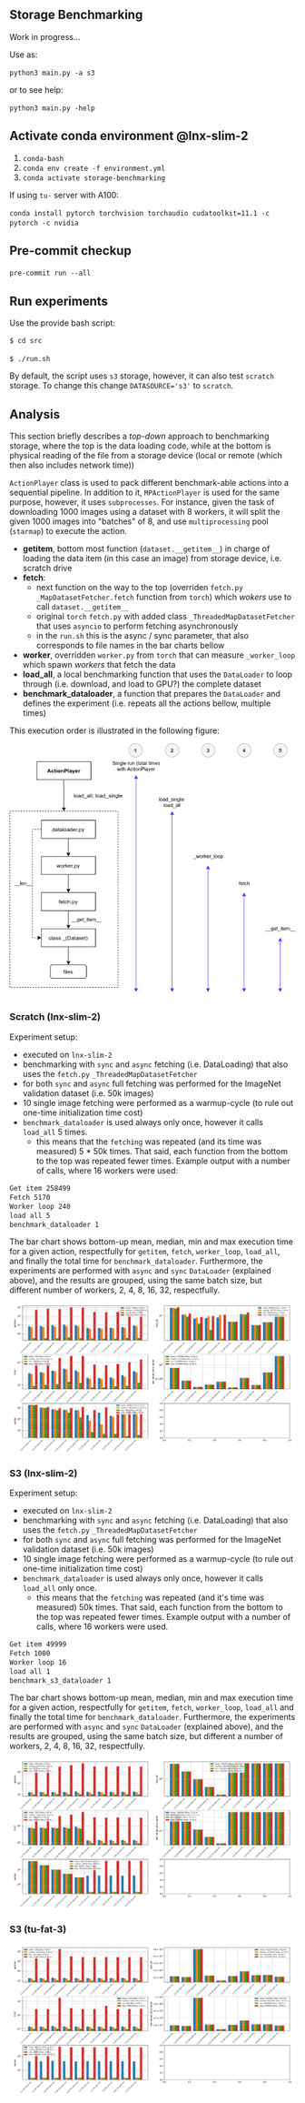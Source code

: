 ## Storage Benchmarking

Work in progress...

Use as:

`python3 main.py -a s3`

or to see help:

`python3 main.py -help`

## Activate conda environment @lnx-slim-2

 1) `conda-bash`
 2) `conda env create -f environment.yml`
 3) `conda activate storage-benchmarking`

If using `tu-` server with A100:

`conda install pytorch torchvision torchaudio cudatoolkit=11.1 -c pytorch -c nvidia`

## Pre-commit checkup

 `pre-commit run --all`

## Run experiments

Use the provide bash script:

```buildoutcfg
$ cd src 

$ ./run.sh
```
By default, the script uses `s3` storage, however, it can also test `scratch` storage. To change this change `DATASOURCE='s3'` to `scratch`. 

## Analysis

This section briefly describes a _top-down_ approach to benchmarking storage, where the top is the data loading code, while at the bottom
is physical reading of the file from a storage device (local or remote (which then also includes network time))

`ActionPlayer` class is used to pack different benchmark-able actions into a sequential pipeline. In addition to it, 
`MPActionPlayer` is used for the same purpose, however, it uses `subprocesses`. For instance, given the task of downloading 
1000 images using a dataset with 8 workers, it will split the given 1000 images into "batches" of 8, and use `multiprocessing` pool (`starmap`) to execute the action.

 - **getitem**, bottom most function (`dataset.__getitem__`) in charge of loading the data item (in this case an image) from storage device, i.e. scratch drive
 - **fetch**: 
   - next function on the way to the top (overriden `fetch.py` `_MapDatasetFetcher.fetch` function from `torch`) which _wokers_ use to call `dataset.__getitem__`
   - original `torch` `fetch.py` with added class `_ThreadedMapDatasetFetcher` that uses `asyncio` to perform fetching asynchronously
   - in the `run.sh` this is the async / sync parameter, that also corresponds to file names in the bar charts bellow 
 - **worker**, overridden `worker.py` from `torch` that can measure `_worker_loop` which spawn _workers_ that fetch the data
 - **load_all**, a local benchmarking function that uses the `DataLoader` to loop through (i.e. download, and load to GPU?) the complete dataset 
 - **benchmark_dataloader**, a function that prepares the `DataLoader` and defines the experiment (i.e. repeats all the actions bellow, multiple times)

This execution order is illustrated in the following figure:

![Exec path](doc/exec-path.png)

### Scratch (lnx-slim-2)

Experiment setup:
 - executed on `lnx-slim-2`
 - benchmarking with `sync` and `async` fetching (i.e. DataLoading) that also uses the `fetch.py` `_ThreadedMapDatasetFetcher`
 - for both `sync` and `async` full fetching was performed for the ImageNet validation dataset (i.e. 50k images)
 - 10 single image fetching were performed as a warmup-cycle (to rule out one-time initialization time cost)
 - `benchmark_dataloader` is used always only once, however it calls `load_all` 5 times.
   - this means that the `fetching` was repeated (and its time was measured) 5 * 50k times. That said, each function from the bottom to the top was repeated fewer times. Example output with a number of calls, where 16 workers were used:
 
 ```buildoutcfg
Get item 258499
Fetch 5170
Worker loop 240
load all 5
benchmark_dataloader 1
```

The bar chart shows bottom-up mean, median, min and max execution time for a given action, respectfully for `getitem`, `fetch`, `worker_loop`, `load_all`, and finally the total time for `benchmark_dataloader`.
Furthermore, the experiments are performed with `async` and `sync` `DataLoader` (explained above), and the results are grouped, using the same batch size, but different 
number of workers, 2, 4, 8, 16, 32, respectfully. 

![Exec path](doc/storage-scratch.png)

### S3 (lnx-slim-2)

Experiment setup:
 - executed on `lnx-slim-2`
 - benchmarking with `sync` and `async` fetching (i.e. DataLoading) that also uses the `fetch.py` `_ThreadedMapDatasetFetcher`
 - for both `sync` and `async` full fetching was performed for the ImageNet validation dataset (i.e. 50k images)
 - 10 single image fetching were performed as a warmup-cycle (to rule out one-time initialization time cost)
 - `benchmark_dataloader` is used always only once, however it calls `load_all` only once.
   - this means that the `fetching` was repeated (and it's time was measured) 50k times. That said, each function from the bottom to the top was repeated fewer times. Example output with a number of calls, where 16 workers were used.
 
 ```buildoutcfg
Get item 49999
Fetch 1000
Worker loop 16
load all 1
benchmark_s3_dataloader 1
```

The bar chart shows bottom-up mean, median, min and max execution time for a given action, respectfully for `getitem`, `fetch`, `worker_loop`, `load_all` and finally the total time for `benchmark_dataloader`.
Furthermore, the experiments are performed with `async` and `sync` `DataLoader` (explained above), and the results are grouped, using the same batch size, but different a
number of workers, 2, 4, 8, 16, 32, respectfully. 

![Exec path](doc/storage-s3.png)

### S3 (tu-fat-3)

![Exec path](doc/storage-s3-tu-fat3.png)
